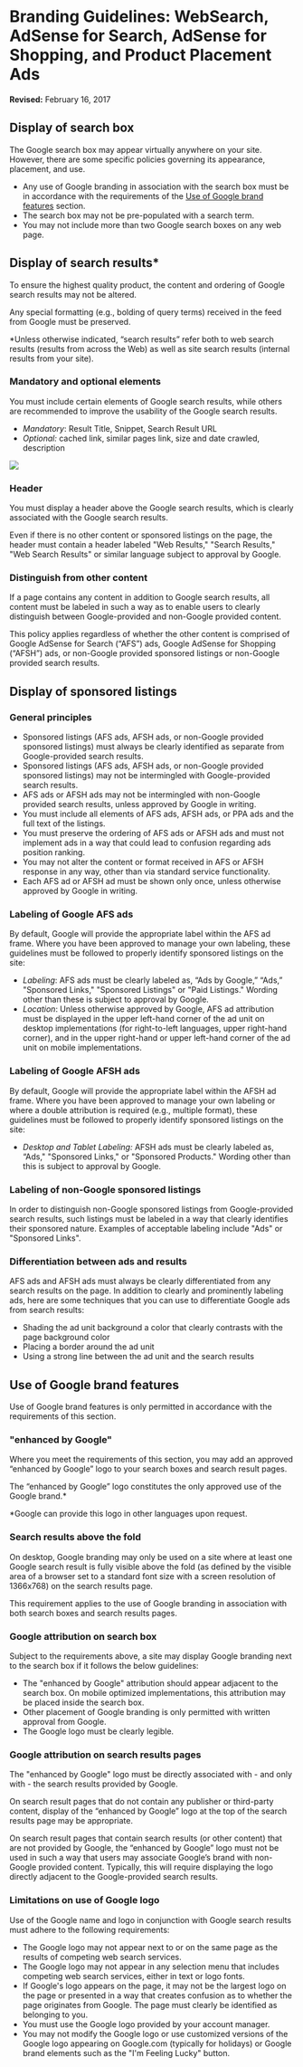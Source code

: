 Branding Guidelines: WebSearch, AdSense for Search, AdSense for Shopping, and Product Placement Ads
===================================================================================================

**Revised:** February 16, 2017

Display of search box
---------------------

The Google search box may appear virtually anywhere on your site. However, there are some specific policies governing its appearance, placement, and use.

* Any use of Google branding in association with the search box must be in accordance with the requirements of the [Use of Google brand features](#use_of_google_brand_features) section.
* The search box may not be pre-populated with a search term.
* You may not include more than two Google search boxes on any web page.

Display of search results\*
---------------------------

To ensure the highest quality product, the content and ordering of Google search results may not be altered.

Any special formatting (e.g., bolding of query terms) received in the feed from Google must be preserved.

\*Unless otherwise indicated, “search results” refer both to web search results (results from across the Web) as well as site search results (internal results from your site).

### Mandatory and optional elements

You must include certain elements of Google search results, while others are recommended to improve the usability of the Google search results.

* _Mandatory_: Result Title, Snippet, Search Result URL
* _Optional:_ cached link, similar pages link, size and date crawled, description

![](//lh3.googleusercontent.com/oNhhElBruKbSmAjkAHIKjrmLfPEG5x6JFPZzzvkTj49-gh5dtKqNUKkc2crMYGKdOZk=w515)

### Header

You must display a header above the Google search results, which is clearly associated with the Google search results.

Even if there is no other content or sponsored listings on the page, the header must contain a header labeled "Web Results," "Search Results," "Web Search Results" or similar language subject to approval by Google.

### Distinguish from other content

If a page contains any content in addition to Google search results, all content must be labeled in such a way as to enable users to clearly distinguish between Google-provided and non-Google provided content.

This policy applies regardless of whether the other content is comprised of Google AdSense for Search (“AFS”) ads, Google AdSense for Shopping (“AFSH”) ads, or non-Google provided sponsored listings or non-Google provided search results.

Display of sponsored listings
-----------------------------

### General principles

* Sponsored listings (AFS ads, AFSH ads, or non-Google provided sponsored listings) must always be clearly identified as separate from Google-provided search results.
* Sponsored listings (AFS ads, AFSH ads, or non-Google provided sponsored listings) may not be intermingled with Google-provided search results.
* AFS ads or AFSH ads may not be intermingled with non-Google provided search results, unless approved by Google in writing.
* You must include all elements of AFS ads, AFSH ads, or PPA ads and the full text of the listings.
* You must preserve the ordering of AFS ads or AFSH ads and must not implement ads in a way that could lead to confusion regarding ads position ranking.
* You may not alter the content or format received in AFS or AFSH response in any way, other than via standard service functionality.
* Each AFS ad or AFSH ad must be shown only once, unless otherwise approved by Google in writing.

### Labeling of Google AFS ads

By default, Google will provide the appropriate label within the AFS ad frame. Where you have been approved to manage your own labeling, these guidelines must be followed to properly identify sponsored listings on the site:

* _Labeling_: AFS ads must be clearly labeled as, “Ads by Google,” “Ads,” "Sponsored Links," "Sponsored Listings" or "Paid Listings." Wording other than these is subject to approval by Google.
* _Location_: Unless otherwise approved by Google, AFS ad attribution must be displayed in the upper left-hand corner of the ad unit on desktop implementations (for right-to-left languages, upper right-hand corner), and in the upper right-hand or upper left-hand corner of the ad unit on mobile implementations.

### Labeling of Google AFSH ads

By default, Google will provide the appropriate label within the AFSH ad frame. Where you have been approved to manage your own labeling or where a double attribution is required (e.g., multiple format), these guidelines must be followed to properly identify sponsored listings on the site:

* _Desktop and Tablet Labeling:_ AFSH ads must be clearly labeled as, “Ads," "Sponsored Links," or "Sponsored Products." Wording other than this is subject to approval by Google.

### Labeling of non-Google sponsored listings

In order to distinguish non-Google sponsored listings from Google-provided search results, such listings must be labeled in a way that clearly identifies their sponsored nature. Examples of acceptable labeling include "Ads" or "Sponsored Links".

### Differentiation between ads and results

AFS ads and AFSH ads must always be clearly differentiated from any search results on the page. In addition to clearly and prominently labeling ads, here are some techniques that you can use to differentiate Google ads from search results:

* Shading the ad unit background a color that clearly contrasts with the page background color
* Placing a border around the ad unit
* Using a strong line between the ad unit and the search results

Use of Google brand features
----------------------------

Use of Google brand features is only permitted in accordance with the requirements of this section.

### "enhanced by Google"

Where you meet the requirements of this section, you may add an approved “enhanced by Google” logo to your search boxes and search result pages.

The “enhanced by Google” logo constitutes the only approved use of the Google brand.\*

\*Google can provide this logo in other languages upon request.

### Search results above the fold

On desktop, Google branding may only be used on a site where at least one Google search result is fully visible above the fold (as defined by the visible area of a browser set to a standard font size with a screen resolution of 1366x768) on the search results page.

This requirement applies to the use of Google branding in association with both search boxes and search results pages.

### Google attribution on search box

Subject to the requirements above, a site may display Google branding next to the search box if it follows the below guidelines:

* The "enhanced by Google" attribution should appear adjacent to the search box. On mobile optimized implementations, this attribution may be placed inside the search box.
* Other placement of Google branding is only permitted with written approval from Google.
* The Google logo must be clearly legible.

### Google attribution on search results pages

The "enhanced by Google" logo must be directly associated with - and only with - the search results provided by Google.

On search result pages that do not contain any publisher or third-party content, display of the “enhanced by Google” logo at the top of the search results page may be appropriate.

On search result pages that contain search results (or other content) that are not provided by Google, the “enhanced by Google” logo must not be used in such a way that users may associate Google’s brand with non-Google provided content. Typically, this will require displaying the logo directly adjacent to the Google-provided search results.

### Limitations on use of Google logo

Use of the Google name and logo in conjunction with Google search results must adhere to the following requirements:

* The Google logo may not appear next to or on the same page as the results of competing web search services.
* The Google logo may not appear in any selection menu that includes competing web search services, either in text or logo fonts.
* If Google's logo appears on the page, it may not be the largest logo on the page or presented in a way that creates confusion as to whether the page originates from Google. The page must clearly be identified as belonging to you.
* You must use the Google logo provided by your account manager.
* You may not modify the Google logo or use customized versions of the Google logo appearing on Google.com (typically for holidays) or Google brand elements such as the "I'm Feeling Lucky" button.
